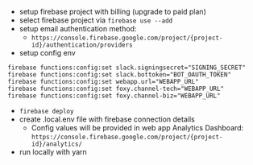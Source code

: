 - setup firebase project with billing (upgrade to paid plan)
- select firebase project via `firebase use --add`
- setup email authentication method:
    * `https://console.firebase.google.com/project/{project-id}/authentication/providers`
- setup config env

```
firebase functions:config:set slack.signingsecret="SIGNING_SECRET"
firebase functions:config:set slack.bottoken="BOT_OAUTH_TOKEN"
firebase functions:config:set webapp.url="WEBAPP_URL"
firebase functions:config:set foxy.channel-tech="WEBAPP_URL"
firebase functions:config:set foxy.channel-biz="WEBAPP_URL"
```

- `firebase deploy`
- create .local.env file with firebase connection details
    * Config values will be provided in web app Analytics Dashboard:
      `https://console.firebase.google.com/project/{project-id}/analytics/`
- run locally with yarn
